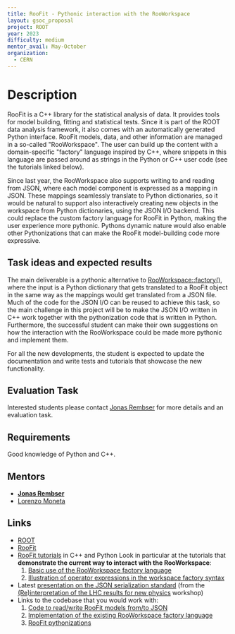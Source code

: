 ```yaml
---
title: RooFit - Pythonic interaction with the RooWorkspace
layout: gsoc_proposal
project: ROOT
year: 2023
difficulty: medium
mentor_avail: May-October
organization:
  - CERN
---
```


# Description

RooFit is a C++ library for the statistical analysis of data.
It provides tools for model building, fitting and statistical tests.
Since it is part of the ROOT data analysis framework, it also comes with an automatically generated Python interface.
RooFit models, data, and other information are managed in a so-called "RooWorkspace".
The user can build up the content with a domain-specific "factory" language inspired by C++, where snippets in this language are passed around as strings in the Python or C++ user code (see the tutorials linked below).

Since last year, the RooWorkspace also supports writing to and reading from JSON, where each model component is expressed as a mapping in JSON.
These mappings seamlessly translate to Python dictionaries, so it would be natural to support also interactively creating new objects in the workspace from Python dictionaries, using the JSON I/O backend.
This could replace the custom factory language for RooFit in Python, making the user experience more pythonic.
Pythons dynamic nature would also enable other Pythonizations that can make the RooFit model-building code more expressive.


## Task ideas and expected results

The main deliverable is a pythonic alternative to [RooWorkspace::factory()](https://root.cern.ch/doc/master/classRooWorkspace.html#ac4def578200696117aaf34c069c6d9d6), where the input is a Python dictionary that gets translated to a RooFit object in the same way as the mappings would get translated from a JSON file.
Much of the code for the JSON I/O can be reused to achieve this task, so the main challenge in this project will be to make the JSON I/O written in C++ work together with the pythonization code that is written in Python.
Furthermore, the successful student can make their own suggestions on how the interaction with the RooWorkspace could be made more pythonic and implement them.

For all the new developments, the student is expected to update the documentation and write tests and tutorials that showcase the new functionality.

## Evaluation Task
Interested students please contact [Jonas Rembser](mailto:Jonas.Rembser@cern.ch) for more details and an evaluation task.

## Requirements
Good knowledge of Python and C++.

## Mentors
  * **[Jonas Rembser](mailto:Jonas.Rembser@cern.ch)**
  * [Lorenzo Moneta](mailto:Lorenzo.Moneta@cern.ch)

## Links
  * [ROOT](https://root.cern/)
  * [RooFit](https://root.cern/topical/#roofit)
  * [RooFit tutorials](https://root.cern/doc/master/group__tutorial__roofit.html) in C++ and Python
    Look in particular at the tutorials that **demonstrate the current way to interact with the RooWorkspace**:
    1. [Basic use of the RooWorkspace factory language](https://root.cern/doc/master/rf511__wsfactory__basic_8py.html)
    2. [Illustration of operator expressions in the workspace factory syntax](https://root.cern/doc/master/rf512__wsfactory__oper_8py.html)
  * Latest [presentation on the JSON serialization standard](https://docs.google.com/presentation/d/1tJeojfrc05cmc3PR3tk_t_3akng4Z0gciHH1VKHTXKA/edit#slide=id.p) (from the [(Re)interpretation of the LHC results for new physics](https://indico.cern.ch/event/1197680/) workshop)
  * Links to the codebase that you would work with:
    1. [Code to read/write RooFit models from/to JSON](https://github.com/root-project/root/tree/master/roofit/hs3)
    2. [Implementation of the existing RooWorkspace factory language](https://github.com/root-project/root/blob/master/roofit/roofitcore/src/RooFactoryWSTool.cxx)
    3. [RooFit pythonizations](https://github.com/root-project/root/tree/master/bindings/pyroot/pythonizations/python/ROOT/_pythonization/_roofit)
